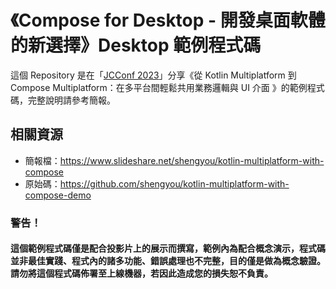 # 《Compose for Desktop - 開發桌面軟體的新選擇》Desktop 範例程式碼

這個 Repository 是在「[JCConf 2023](https://jcconf.tw/2023/)」分享《從 Kotlin Multiplatform 到 Compose Multiplatform：在多平台間輕鬆共用業務邏輯與 UI 介面 》的範例程式碼，完整說明請參考簡報。

## 相關資源

* 簡報檔：https://www.slideshare.net/shengyou/kotlin-multiplatform-with-compose
* 原始碼：https://github.com/shengyou/kotlin-multiplatform-with-compose-demo

### 警告！

#### 這個範例程式碼僅是配合投影片上的展示而撰寫，範例內為配合概念演示，程式碼並非最佳實踐、程式內的諸多功能、錯誤處理也不完整，目的僅是做為概念驗證。請勿將這個程式碼佈署至上線機器，若因此造成您的損失恕不負責。
